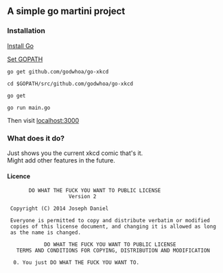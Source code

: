 ## A simple go martini project
### Installation
[Install Go](https://golang.org/doc/install)

[Set GOPATH](https://golang.org/doc/code.html)
```
go get github.com/godwhoa/go-xkcd
```
```
cd $GOPATH/src/github.com/godwhoa/go-xkcd
```
```
go get
```
```
go run main.go
```
Then visit [localhost:3000](http://localhost:3000/)
### What does it do?

Just shows you the current xkcd comic that's it.<br />
Might add other features in the future.

#### Licence
```
       DO WHAT THE FUCK YOU WANT TO PUBLIC LICENSE 
                    Version 2 

 Copyright (C) 2014 Joseph Daniel 

 Everyone is permitted to copy and distribute verbatim or modified 
 copies of this license document, and changing it is allowed as long 
 as the name is changed. 

            DO WHAT THE FUCK YOU WANT TO PUBLIC LICENSE 
   TERMS AND CONDITIONS FOR COPYING, DISTRIBUTION AND MODIFICATION 

  0. You just DO WHAT THE FUCK YOU WANT TO.
```

